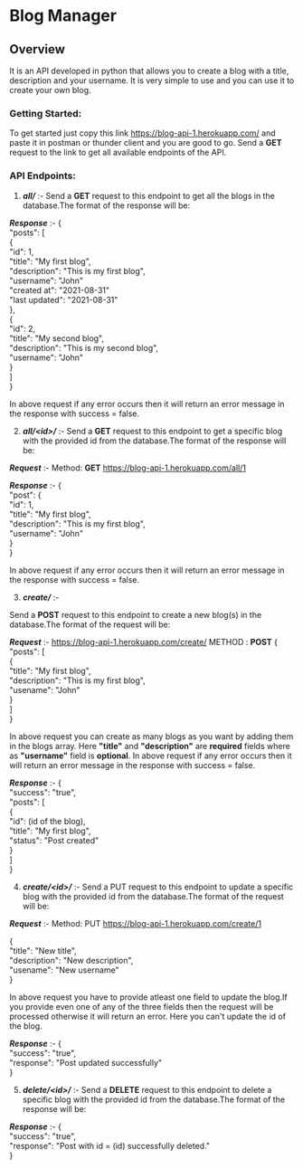 # Blog Manager

## Overview

It is an API developed in python that allows you to create a blog with a title, description and your username. It is very simple to use and you can use it to create your own blog.

### Getting Started:

To get started just copy this link <https://blog-api-1.herokuapp.com/> and paste it in postman or thunder client and you are good to go. Send a **GET** request to the link to get all available endpoints of the API.

### API Endpoints:

1. **_all/_** :-
   Send a **GET** request to this endpoint to get all the blogs in the database.The format of the response will be:

**_Response_** :-
{  
"posts": [  
{  
"id": 1,  
"title": "My first blog",  
"description": "This is my first blog",  
"username": "John"  
"created at": "2021-08-31"  
"last updated": "2021-08-31"  
},  
{  
"id": 2,  
"title": "My second blog",  
"description": "This is my second blog",  
"username": "John"  
}  
]  
}  

In above request if any error occurs then it will return an error message in the response with success = false.

2. **_all/\<id\>/_** :-
   Send a **GET** request to this endpoint to get a specific blog with the provided id from the database.The format of the response will be:

**_Request_** :-
Method: **GET**
https://blog-api-1.herokuapp.com/all/1

**_Response_** :-
{  
"post": {  
"id": 1,  
"title": "My first blog",  
"description": "This is my first blog",  
"username": "John"  
}  
}  

In above request if any error occurs then it will return an error message in the response with success = false.

3. **_create/_** :-

Send a **POST** request to this endpoint to create a new blog(s) in the database.The format of the request will be:

**_Request_** :-
https://blog-api-1.herokuapp.com/create/
METHOD : **POST**
{  
"posts": [  
{  
"title": "My first blog",  
"description": "This is my first blog",  
"usename": "John"  
}  
]  
}  

In above request you can create as many blogs as you want by adding them in the blogs array. Here **"title"** and **"description"** are **required** fields where as **"username"** field is **optional**.
In above request if any error occurs then it will return an error message in the response with success = false.

**_Response_** :-
{  
"success": "true",  
"posts": [  
{  
"id": (id of the blog),  
"title": "My first blog",  
"status": "Post created"  
}  
]  
}  

4. **_create/\<id\>/_** :-
   Send a PUT request to this endpoint to update a specific blog with the provided id from the database.The format of the request will be:

**_Request_** :-
Method: PUT
https://blog-api-1.herokuapp.com/create/1

{  
"title": "New title",  
"description": "New description",  
"usename": "New username"  
}  

In above request you have to provide atleast one field to update the blog.If you provide even one of any of the three fields then the request will be processed otherwise it will return an error. Here you can't update the id of the blog.

**_Response_** :-
{  
"success": "true",  
"response": "Post updated successfully"  
}  

5. **_delete/\<id\>/_** :-
   Send a **DELETE** request to this endpoint to delete a specific blog with the provided id from the database.The format of the response will be:

**_Response_** :-
{  
"success": "true",  
"response": "Post with id = (id) successfully deleted."  
}  
